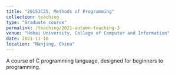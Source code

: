 ```yaml
---
title: "2015JC25, Methods of Programming"
collection: teaching
type: "Graduate course"
permalink: /teaching/2021-autumn-teaching-3
venue: "Hohai University, College of Computer and Information"
date: 2021-11-16
location: "Nanjing, China"
---
```


A course of C programming language, designed for beginners to programming.

